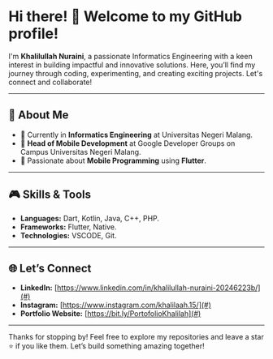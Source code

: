 # Hi there! 👋 Welcome to my GitHub profile!

I'm **Khalilullah Nuraini**, a passionate Informatics Engineering with a keen interest in building impactful and innovative solutions. Here, you’ll find my journey through coding, experimenting, and creating exciting projects. Let's connect and collaborate!

---

## 🔧 About Me
- 🔹 Currently in **Informatics Engineering** at Universitas Negeri Malang.
- 🔹 **Head of Mobile Development** at Google Developer Groups on Campus Universitas Negeri Malang.
- 🔹 Passionate about **Mobile Programming** using **Flutter**.

---

## 🎮 Skills & Tools
- **Languages:** Dart, Kotlin, Java, C++, PHP.
- **Frameworks:** Flutter, Native.
- **Technologies:** VSCODE, Git.

---

## 🌐 Let’s Connect
- **LinkedIn:** [https://www.linkedin.com/in/khalilullah-nuraini-20246223b/](#)
- **Instagram:** [https://www.instagram.com/khalilaah.15/](#)
- **Portfolio Website:** [https://bit.ly/PortofolioKhalilah](#)

---

Thanks for stopping by! Feel free to explore my repositories and leave a star ⭐ if you like them. Let’s build something amazing together!


